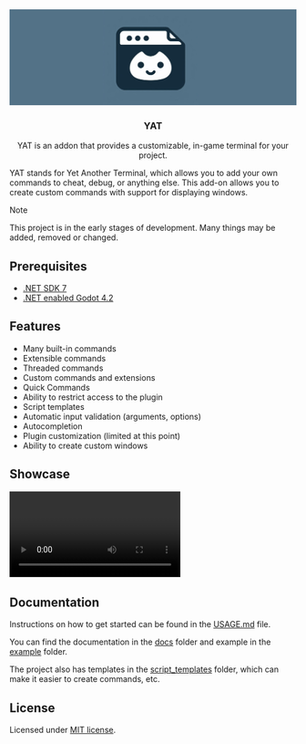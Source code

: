 <div align="center">
	<img src="./docs/assets/yat_icon_baner.png" />
	<h3>YAT</h1>
	<p>YAT is an addon that provides a customizable, in-game terminal for your project.</p>
</div>

YAT stands for Yet Another Terminal, which allows you to add your own commands to cheat, debug, or anything else. This add-on allows you to create custom commands with support for displaying windows.

> [!NOTE]
> This project is in the early stages of development. Many things may be added, removed or changed.

## Prerequisites

-   [.NET SDK 7](https://dotnet.microsoft.com/en-us/download)
-   [.NET enabled Godot 4.2](https://godotengine.org/download/windows/)

## Features

-   Many built-in commands
-   Extensible commands
-   Threaded commands
-   Custom commands and extensions
-   Quick Commands
-   Ability to restrict access to the plugin
-   Script templates
-   Automatic input validation (arguments, options)
-   Autocompletion
-   Plugin customization (limited at this point)
-   Ability to create custom windows

## Showcase

<video src="https://github.com/MASSHUU12/godot-yat/assets/61974579/85ec5856-d9ea-4496-89e5-a9d6cbec20ce" controls title="YAT showcase video"></video>

## Documentation

Instructions on how to get started can be found in the [USAGE.md](./docs/USAGE.md) file.

You can find the documentation in the [docs](./docs/) folder
and example in the [example](../../example/) folder.

The project also has templates in the [script_templates](../../script_templates/) folder, which can make it easier to create commands, etc.

## License

Licensed under [MIT license](./LICENSE).
